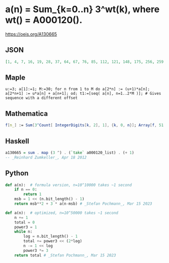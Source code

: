 # a\(n\) \= Sum\_\{k\=0\.\.n\} 3^wt\(k\), where wt\(\) \= A000120\(\)\.
https://oeis.org/A130665
## JSON
```JSON
[1, 4, 7, 16, 19, 28, 37, 64, 67, 76, 85, 112, 121, 148, 175, 256, 259, 268, 277, 304, 313, 340, 367, 448, 457, 484, 511, 592, 619, 700, 781, 1024, 1027, 1036, 1045, 1072, 1081, 1108, 1135, 1216, 1225, 1252, 1279, 1360, 1387, 1468, 1549, 1792, 1801, 1828, 1855]
```
## Maple
```Maple
u:=3; a[1]:=1; M:=30; for n from 1 to M do a[2*n] := (u+1)*a[n]; a[2*n+1] := u*a[n] + a[n+1]; od; t1:=[seq( a[n], n=1..2*M )]; # Gives sequence with a different offset
```
## Mathematica
```Mathematica
f[n_] := Sum[3^Count[ IntegerDigits[k, 2], 1], {k, 0, n}]; Array[f, 51, 0] (* _Robert G. Wilson v_, Jun 28 2010 *)
```
## Haskell
```Haskell
a130665 = sum . map (3 ^) . (`take` a000120_list) . (+ 1)
-- _Reinhard Zumkeller_, Apr 18 2012
```
## Python
```Python
def a(n):  # formula version, n=10^10000 takes ~1 second
    if n == 0:
        return 1
    msb = 1 << (n.bit_length() - 1)
    return msb**2 + 3 * a(n-msb) # _Stefan Pochmann_, Mar 15 2023
```
```Python
def a(n):  # optimized, n=10^50000 takes ~1 second
    n += 1
    total = 0
    power3 = 1
    while n:
        log = n.bit_length() - 1
        total += power3 << (2*log)
        n -= 1 << log
        power3 *= 3
    return total # _Stefan Pochmann_, Mar 15 2023
```

